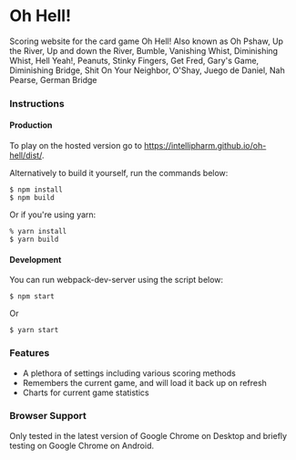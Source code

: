 # Oh Hell!
Scoring website for the card game Oh Hell! Also known as Oh Pshaw, Up the River, Up and down the River, Bumble, Vanishing Whist, Diminishing Whist, Hell Yeah!, Peanuts, Stinky Fingers, Get Fred, Gary's Game, Diminishing Bridge, Shit On Your Neighbor, O'Shay, Juego de Daniel, Nah Pearse, German Bridge 

### Instructions
#### Production
To play on the hosted version go to https://intellipharm.github.io/oh-hell/dist/.

Alternatively to build it yourself, run the commands below:

```
$ npm install
$ npm build
```

Or if you're using yarn:

```
% yarn install
$ yarn build
```

#### Development
You can run webpack-dev-server using the script below:

```
$ npm start
```

Or

```
$ yarn start
```

### Features
 * A plethora of settings including various scoring methods
 * Remembers the current game, and will load it back up on refresh
 * Charts for current game statistics
 
### Browser Support
Only tested in the latest version of Google Chrome on Desktop and briefly testing on Google Chrome on Android.
